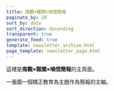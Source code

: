 ```yaml
---
title: 南觀×難關×喃倌簡報
paginate_by: 20
sort_by: date
sort_direction: decending
transparent: true
generate_feed: true
template: newsletter_archive.html
page_template: newsletter_page.html
---
```


這裡是**南觀×難關×喃倌簡報**的主頁面。

一張圖一個矯正教育為主題作為簡報的主軸。
